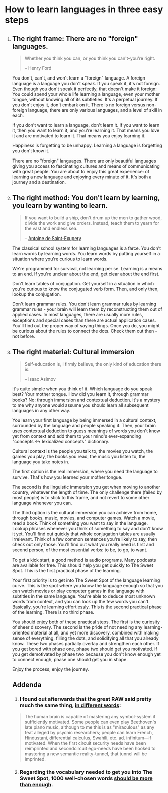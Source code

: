 How to learn languages in three easy steps
===

1. ## The right frame: There are no "foreign" languages.

    >Whether you think you can, or you think you can't&ndash;you're right.
    >
    > &ndash; Henry Ford

    You don't, can't, and won't learn a "foreign" language. A foreign language is a language you don't speak. If you speak it, it's not foreign. Even though you don't speak it perfectly, that doesn't make it foreign: You could spend your whole life learning a language, even your mother tongue, without knowing all of its subtleties. It's a perpetual journey. If you don't enjoy it, don't embark on it. There is no foreign versus non-foreign language, there are only various languages, and a level of skill in each.

    If you don't want to learn a language, don't learn it. If you want to learn it, then you want to learn it, and you're learning it. That means you love it and are motivated to learn it. That means you enjoy learning it.

    Happiness is forgetting to be unhappy. Learning a language is forgetting you don't know it.

    There are no "foreign" languages. There are only beautiful languages giving you access to fascinating cultures and means of communicating with great people. You are about to enjoy this great experience: of learning a new language and enjoying every minute of it. It's both a journey and a destination.

1. ## The right method: You don't learn by learning, you learn by wanting to learn.

    >If you want to build a ship, don't drum up the men to gather wood, divide the work and give orders. Instead, teach them to yearn for the vast and endless sea.
    >
    > &ndash; [Antoine de Saint-Exupery](http://www.la-grange.net/2010/12/29/saint-exupery)

    The classical school system for learning languages is a farce. You don't learn words by learning words. You learn words by putting yourself in a situation where you're curious to learn words.

    We're programmed for survival, not learning per se. Learning is a means to an end. If you're unclear about the end, get clear about the end first.

    Don't learn tables of conjugation. Get yourself in a situation in which you're curious to know the conjugated verb form. Then, and only then, lookup the conjugation.

    Don't learn grammar rules. You don't learn grammar rules by learning grammar rules - your brain will learn them by reconstructing them out of applied cases. In most languages, there are usually more rules, exceptions and special cases than there are actual application cases. You'll find out the proper way of saying things. Once you do, you might be curious about the rules to connect the dots. Check them out then - not before.

1. ## The right material: Cultural immersion

    >Self-education is, I firmly believe, the only kind of education there is.
    >
    > &ndash; Isaac Asimov

    It's quite simple when you think of it. Which language do you speak best? Your mother tongue. How did you learn it, through grammar books? No: through immersion and contextual deduction. It's a mystery to me why anyone would assume you should learn all subsequent languages in any other way.

    You learn your first language by being immersed in a cultural context, surrounded by the language and people speaking it. Then, your brain uses contextual deduction to guess meanings of words you don't know yet from context and add them to your mind's ever-expanding "concepts <-> lexicalized concepts" dictionary.

    Cultural context is the people you talk to, the movies you watch, the games you play, the books you read, the music you listen to, the language you take notes in.

    The first option is the real immersion, where you need the language to survive. That's how you learned your mother tongue.

    The second is the linguistic immersion you get when moving to another country, whatever the length of time.  The only challenge there (failed by most people) is to stick to this frame, and not revert to some other language whenever you can.

    The third option is the cultural immersion you can achieve from home, through books, music, movies, and computer games. Watch a movie, read a book. Think of something you want to say in the language. Lookup phrases whenever you think of something to say and don't know it yet. You'll find out quickly that whole conjugation tables are usually irrelevant. Think of a few common sentences you're likely to say, then check out only those. You'll find out what you really need is first and second person, of the most essential verbs: to be, to go, to want.

    To get a kick start, a good method is audio programs. Many podcasts are available for free. This should help you get quickly to The Sweet Spot. This is the first practical phase of the learning.

    Your first priority is to get into The Sweet Spot of the language learning curve. This is the spot where you know the language enough so that you can watch movies or play computer games in the language with subtitles in the same language. You're able to deduce most unknown words from context, and you can look up the few words you can't. Basically, you're learning effortlessly. This is the second practical phase of the learning. There is no third phase.

    You should enjoy both of these practical steps. The first is the curiosity of sheer discovery. The second is the pride of not needing any learning-oriented material at all, and yet more discovery, combined with making sense of everything, filling the dots, and solidifying all that you already know. These two phases partially overlap and strengthen each other. If you get bored with phase one, phase two should get you motivated. If you get demotivated by phase two because you don't know enough yet to connect enough, phase one should get you in shape.

    Enjoy the process, enjoy the journey.
    
    ## Addenda
    1. ### I found out afterwards that the great RAW said pretty much the same thing, [in different words](https://selfdefinition.org/science/Robert-Anton-Wilson-Prometheus-Rising.pdf):
    > The human brain is capable of mastering any symbol-system if sufficiently motivated. Some people can even play Beethoven's late piano music, although to me this is as "miraculous" as any feat alleged by psychic researchers; people can learn French, Hindustani, differential calculus, Swahili, etc. ad. infinitum—if motivated. When the first circuit security needs have been reimprinted and secondcircuit ego-needs have been hooked to mastering a new semantic reality-tunnel, that tunnel will be imprinted.
    2. ### Regarding the vocabulary needed to get you into The Sweet Spot, 1000 well-chosen words [should be more than enough](https://en.wiktionary.org/wiki/Appendix:Basic_English_word_list).
